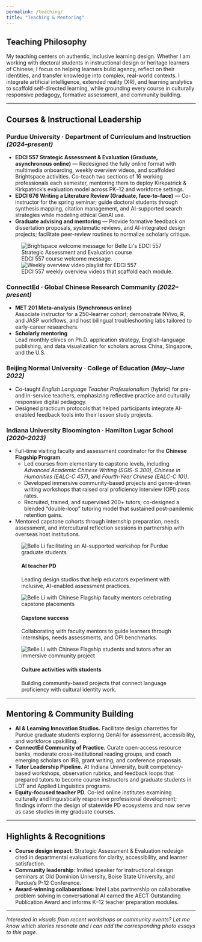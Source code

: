 ```yaml
---
permalink: /teaching/
title: "Teaching & Mentoring"
---
```

## Teaching Philosophy

My teaching centers on authentic, inclusive learning design. Whether I am working with doctoral students in instructional design or heritage learners of Chinese, I focus on helping learners build agency, reflect on their identities, and transfer knowledge into complex, real-world contexts. I integrate artificial intelligence, extended reality (XR), and learning analytics to scaffold self-directed learning, while grounding every course in culturally responsive pedagogy, formative assessment, and community building.

---

## Courses & Instructional Leadership

### Purdue University · Department of Curriculum and Instruction *(2024–present)*
<div class="teaching-highlight">
  <div class="teaching-highlight__content">
    <ul class="teaching-highlight__list">
      <li><strong>EDCI 557 Strategic Assessment &amp; Evaluation (Graduate, asynchronous online)</strong> — Redesigned the fully online format with multimedia onboarding, weekly overview videos, and scaffolded Brightspace activities. Co-teach two sections of 16 working professionals each semester, mentoring them to deploy Kirkpatrick &amp; Kirkpatrick’s evaluation model across PK–12 and workforce settings.</li>
      <li><strong>EDCI 676 Writing a Literature Review (Graduate, face-to-face)</strong> — Co-instructor for the spring seminar; guide doctoral students through synthesis mapping, citation management, and AI-supported search strategies while modeling ethical GenAI use.</li>
      <li><strong>Graduate advising and mentoring</strong> — Provide formative feedback on dissertation proposals, systematic reviews, and AI-integrated design projects; facilitate peer-review routines to normalize scholarly critique.</li>
    </ul>
  </div>
  <figure class="teaching-highlight__media">
    <img src="/assets/images/teaching/edci-557-course.png" alt="Brightspace welcome message for Belle Li's EDCI 557 Strategic Assessment and Evaluation course">
    <figcaption>EDCI 557 course welcome message.</figcaption>
    <img src="/assets/images/teaching/edci-557-weekly-overview.png" alt="Weekly overview video playlist for EDCI 557">
    <figcaption>EDCI 557 weekly overview videos that scaffold each module.</figcaption>
  </figure>
</div>

### ConnectEd · Global Chinese Research Community *(2022–present)*
- **MET 201 Meta-analysis (Synchronous online)**  
  Associate instructor for a 250-learner cohort; demonstrate NVivo, R, and JASP workflows, and host bilingual troubleshooting labs tailored to early-career researchers.
- **Scholarly mentoring**  
  Lead monthly clinics on Ph.D. application strategy, English-language publishing, and data visualization for scholars across China, Singapore, and the U.S.

### Beijing Normal University · College of Education *(May–June 2022)*
- Co-taught *English Language Teacher Professionalism* (hybrid) for pre- and in-service teachers, emphasizing reflective practice and culturally responsive digital pedagogy.
- Designed practicum protocols that helped participants integrate AI-enabled feedback tools into their lesson study projects.

### Indiana University Bloomington · Hamilton Lugar School *(2020–2023)*
- Full-time visiting faculty and assessment coordinator for the **Chinese Flagship Program**.  
  - Led courses from elementary to capstone levels, including *Advanced Academic Chinese Writing (SGIS-S 300)*, *Chinese in Humanities (EALC-C 457)*, and *Fourth-Year Chinese (EALC-C 101)*.  
  - Developed immersive community-based projects and genre-driven writing workshops that raised oral proficiency interview (OPI) pass rates.  
  - Recruited, trained, and supervised 200+ tutors; co-designed a blended “double-loop” tutoring model that sustained post-pandemic retention gains.
- Mentored capstone cohorts through internship preparation, needs assessment, and intercultural reflection sessions in partnership with overseas host institutions.

<div class="teaching-photo-grid teaching-photo-grid--triple">
  <figure class="teaching-photo">
    <div class="teaching-photo__media">
      <img src="/assets/images/teaching/purdue-ai-lecture.jpg" alt="Belle Li facilitating an AI-supported workshop for Purdue graduate students" loading="lazy">
    </div>
    <figcaption>
      <h4>AI teacher PD</h4>
      <p>Leading design studios that help educators experiment with inclusive, AI-enabled assessment practices.</p>
    </figcaption>
  </figure>
  <figure class="teaching-photo">
    <div class="teaching-photo__media">
      <img src="/assets/images/teaching/flagship-faculty-team.jpg" alt="Belle Li with Chinese Flagship faculty mentors celebrating capstone placements" loading="lazy">
    </div>
    <figcaption>
      <h4>Capstone success</h4>
      <p>Collaborating with faculty mentors to guide learners through internships, needs assessments, and OPI benchmarks.</p>
    </figcaption>
  </figure>
  <figure class="teaching-photo">
    <div class="teaching-photo__media">
      <img src="/assets/images/teaching/flagship-cohort.jpg" alt="Belle Li with Chinese Flagship students and tutors after an immersive community project" loading="lazy">
    </div>
    <figcaption>
      <h4>Culture activities with students</h4>
      <p>Building community-based projects that connect language proficiency with cultural identity work.</p>
    </figcaption>
  </figure>
</div>

---

## Mentoring & Community Building

- **AI & Learning Innovation Studios.** Facilitate design charrettes for Purdue graduate students exploring GenAI for assessment, accessibility, and workforce upskilling.  
- **ConnectEd Community of Practice.** Curate open-access resource banks, moderate cross-institutional reading groups, and coach emerging scholars on IRB, grant writing, and conference proposals.  
- **Tutor Leadership Pipeline.** At Indiana University, built competency-based workshops, observation rubrics, and feedback loops that prepared tutors to become course instructors and graduate students in LDT and Applied Linguistics programs.  
- **Equity-focused teacher PD.** Co-led online institutes examining culturally and linguistically responsive professional development; findings inform the design of statewide PD ecosystems and now serve as case studies in my graduate courses.

---

## Highlights & Recognitions

- **Course design impact**: Strategic Assessment & Evaluation redesign cited in departmental evaluations for clarity, accessibility, and learner satisfaction.  
- **Community leadership**: Invited speaker for instructional design seminars at Old Dominion University, Boise State University, and Purdue’s P-12 Conference.  
- **Award-winning collaborations**: Intel Labs partnership on collaborative problem solving in conversational AI earned the AECT Outstanding Publication Award and informs K–12 teacher preparation modules.

---

*Interested in visuals from recent workshops or community events? Let me know which stories resonate and I can add the corresponding photo essays to this page.*
